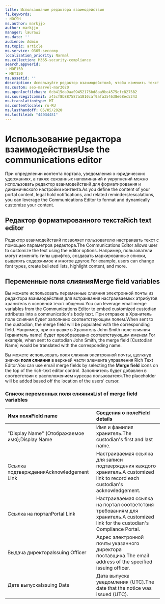 ```yaml
---
title: Использование редактора взаимодействия
f1.keywords:
- NOCSH
ms.author: markjjo
author: markjjo
manager: laurawi
ms.date: ''
audience: Admin
ms.topic: article
ms.service: O365-seccomp
localization_priority: Normal
ms.collection: M365-security-compliance
search.appverid:
- MOE150
- MET150
ms.assetid: ''
description: Используйте редактор взаимодействий, чтобы изменить текст и переменные поля слияния при форматировании контента.
ms.custom: seo-marvel-mar2020
ms.openlocfilehash: 0cb415da9aa09452176bd8aa9be4575cfc827582
ms.sourcegitcommit: a45cf8b887587a1810caf9afa354638e68ec5243
ms.translationtype: MT
ms.contentlocale: ru-RU
ms.lasthandoff: 05/05/2020
ms.locfileid: "44034481"
---
```

# <a name="use-the-communications-editor"></a><span data-ttu-id="75059-103">Использование редактора взаимодействия</span><span class="sxs-lookup"><span data-stu-id="75059-103">Use the communications editor</span></span>

<span data-ttu-id="75059-104">При определении контента портала, уведомления о юридических удержаниях, а также связанных напоминаний и укрупнений можно использовать редактор взаимодействий для форматирования и динамического настройки контента.</span><span class="sxs-lookup"><span data-stu-id="75059-104">As you define the content of your portal content, legal hold notifications, and related reminders/escalations, you can leverage the Communications Editor to format and dynamically customize your content.</span></span>

## <a name="rich-text-editor"></a><span data-ttu-id="75059-105">Редактор форматированного текста</span><span class="sxs-lookup"><span data-stu-id="75059-105">Rich text editor</span></span> 

<span data-ttu-id="75059-106">Редактор взаимодействий позволяет пользователю настраивать текст с помощью параметров редактора.</span><span class="sxs-lookup"><span data-stu-id="75059-106">The Communications Editor allows user to customize the text using the editor options.</span></span> <span data-ttu-id="75059-107">Например, пользователи могут изменять типы шрифтов, создавать маркированные списки, выделять содержимое и многое другое.</span><span class="sxs-lookup"><span data-stu-id="75059-107">For example, users can change font types, create bulleted lists, highlight content, and more.</span></span> 

## <a name="merge-field-variables"></a><span data-ttu-id="75059-108">Переменные поля слияния</span><span class="sxs-lookup"><span data-stu-id="75059-108">Merge field variables</span></span>

<span data-ttu-id="75059-109">Вы можете использовать переменные слияния электронной почты из редактора взаимодействия для встраивания настраиваемых атрибутов хранитель в основной текст общения.</span><span class="sxs-lookup"><span data-stu-id="75059-109">You can leverage email merge variables from the Communications Editor to embed customized custodian attributes into a communication's body text.</span></span> <span data-ttu-id="75059-110">При отправке в Хранитель поле слияния будет заполнено соответствующим полем.</span><span class="sxs-lookup"><span data-stu-id="75059-110">When sent to the custodian, the merge field will be populated with the corresponding field.</span></span> <span data-ttu-id="75059-111">Например, при отправке в Хранитель John Smith поле слияния [хранитель name] будет преобразовано соответствующим именем.</span><span class="sxs-lookup"><span data-stu-id="75059-111">For example, when sent to custodian John Smith, the merge field [Custodian Name] would be translated with the corresponding name.</span></span> 

<span data-ttu-id="75059-112">Вы можете использовать поля слияния электронной почты, щелкнув значки **поля слияния** в верхней части элемента управления Rich Text Editor.</span><span class="sxs-lookup"><span data-stu-id="75059-112">You can use email merge fields by selecting the **Merge field** icons on the top of the rich-text editor control.</span></span> <span data-ttu-id="75059-113">Заполнитель будет добавлен в соответствии с расположением курсора пользователя.</span><span class="sxs-lookup"><span data-stu-id="75059-113">The placeholder will be added based off the location of the users' cursor.</span></span> 

### <a name="list-of-merge-field-variables"></a><span data-ttu-id="75059-114">Список переменных поля слияния</span><span class="sxs-lookup"><span data-stu-id="75059-114">List of merge field variables</span></span>

| <span data-ttu-id="75059-115">Имя поля</span><span class="sxs-lookup"><span data-stu-id="75059-115">Field name</span></span>                  | <span data-ttu-id="75059-116">Сведения о поле</span><span class="sxs-lookup"><span data-stu-id="75059-116">Field details</span></span> | 
| :------------------- | :------------------- |
| <span data-ttu-id="75059-117">"Display Name" (Отображаемое имя);</span><span class="sxs-lookup"><span data-stu-id="75059-117">Display Name</span></span>  | <span data-ttu-id="75059-118">Имя и фамилия хранитель.</span><span class="sxs-lookup"><span data-stu-id="75059-118">The custodian's first and last name.</span></span> | 
| <span data-ttu-id="75059-119">Ссылка подтверждения</span><span class="sxs-lookup"><span data-stu-id="75059-119">Acknowledgement Link</span></span> | <span data-ttu-id="75059-120">Настраиваемая ссылка для записи подтверждения каждого хранитель.</span><span class="sxs-lookup"><span data-stu-id="75059-120">A customized link to record each custodian's acknowledgement.</span></span>|                 |
| <span data-ttu-id="75059-121">Ссылка на портал</span><span class="sxs-lookup"><span data-stu-id="75059-121">Portal Link</span></span>     | <span data-ttu-id="75059-122">Настраиваемая ссылка на портал соответствия требованиям для хранитель.</span><span class="sxs-lookup"><span data-stu-id="75059-122">A customized link for the custodian's Compliance Portal.</span></span>|                |
| <span data-ttu-id="75059-123">Выдача директора</span><span class="sxs-lookup"><span data-stu-id="75059-123">Issuing Officer</span></span>                   | <span data-ttu-id="75059-124">Адрес электронной почты указанного директора поставщика.</span><span class="sxs-lookup"><span data-stu-id="75059-124">The email address of the specified issuing officer.</span></span>|                   |
| <span data-ttu-id="75059-125">Дата выпуска</span><span class="sxs-lookup"><span data-stu-id="75059-125">Issuing Date</span></span>                   | <span data-ttu-id="75059-126">Дата выпуска уведомления (UTC).</span><span class="sxs-lookup"><span data-stu-id="75059-126">The date that the notice was issued (UTC).</span></span>              |
